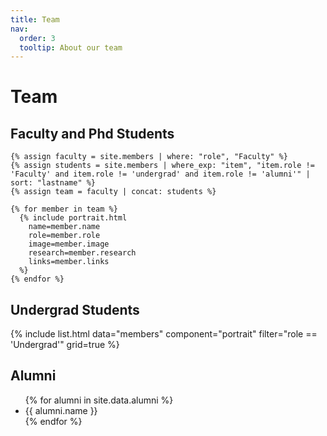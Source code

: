```yaml
---
title: Team
nav:
  order: 3
  tooltip: About our team
---
```


# Team


## Faculty and Phd Students

<div class="team-grid-wrapper">
  <div class="team-grid">

    {% assign faculty = site.members | where: "role", "Faculty" %}
    {% assign students = site.members | where_exp: "item", "item.role != 'Faculty' and item.role != 'undergrad' and item.role != 'alumni'" | sort: "lastname" %}
    {% assign team = faculty | concat: students %}

    {% for member in team %}
      {% include portrait.html 
        name=member.name
        role=member.role
        image=member.image
        research=member.research
        links=member.links
      %}
    {% endfor %}

  </div>
</div>


## Undergrad Students

<div class="team-grid-wrapper">
  {% include list.html data="members" component="portrait" filter="role == 'Undergrad'" grid=true %}
</div>

## Alumni

<ul class="alumni-list">
  {% for alumni in site.data.alumni %}
    <li>{{ alumni.name }}</li>
  {% endfor %}
</ul>

